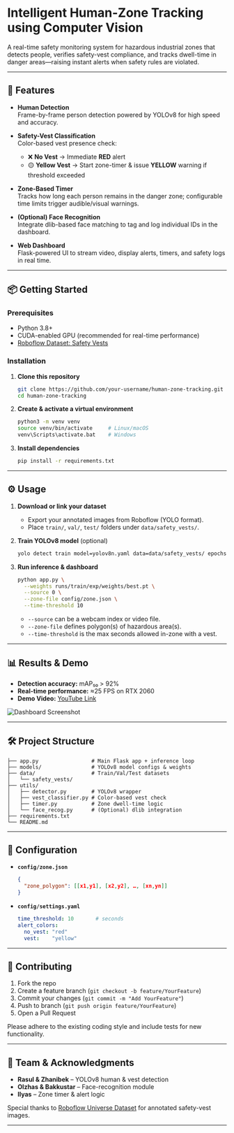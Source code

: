 
# Intelligent Human-Zone Tracking using Computer Vision

A real-time safety monitoring system for hazardous industrial zones that detects people, verifies safety-vest compliance, and tracks dwell-time in danger areas—raising instant alerts when safety rules are violated.

---

## 🚀 Features

- **Human Detection**  
  Frame-by-frame person detection powered by YOLOv8 for high speed and accuracy.

- **Safety-Vest Classification**  
  Color-based vest presence check:  
  - ❌ **No Vest** → Immediate **RED** alert  
  - 🟡 **Yellow Vest** → Start zone-timer & issue **YELLOW** warning if threshold exceeded

- **Zone-Based Timer**  
  Tracks how long each person remains in the danger zone; configurable time limits trigger audible/visual warnings.

- **(Optional) Face Recognition**  
  Integrate dlib-based face matching to tag and log individual IDs in the dashboard.

- **Web Dashboard**  
  Flask-powered UI to stream video, display alerts, timers, and safety logs in real time.

---

## 📦 Getting Started

### Prerequisites

- Python 3.8+  
- CUDA-enabled GPU (recommended for real-time performance)  
- [Roboflow Dataset: Safety Vests](https://universe.roboflow.com/zhanibek/safety-vests-wz02d/dataset/1)  

### Installation

1. **Clone this repository**  
   ```bash
   git clone https://github.com/your-username/human-zone-tracking.git
   cd human-zone-tracking


2. **Create & activate a virtual environment**

   ```bash
   python3 -m venv venv
   source venv/bin/activate     # Linux/macOS
   venv\Scripts\activate.bat    # Windows
   ```

3. **Install dependencies**

   ```bash
   pip install -r requirements.txt
   ```

---

## ⚙️ Usage

1. **Download or link your dataset**

   * Export your annotated images from Roboflow (YOLO format).
   * Place `train/`, `val/`, `test/` folders under `data/safety_vests/`.

2. **Train YOLOv8 model** (optional)

   ```bash
   yolo detect train model=yolov8n.yaml data=data/safety_vests/ epochs=50 imgsz=640
   ```

3. **Run inference & dashboard**

   ```bash
   python app.py \
     --weights runs/train/exp/weights/best.pt \
     --source 0 \
     --zone-file config/zone.json \
     --time-threshold 10
   ```

   * `--source` can be a webcam index or video file.
   * `--zone-file` defines polygon(s) of hazardous area(s).
   * `--time-threshold` is the max seconds allowed in-zone with a vest.

---

## 📊 Results & Demo

* **Detection accuracy:** mAP₅₀ > 92%
* **Real-time performance:** ≈25 FPS on RTX 2060
* **Demo Video:** [YouTube Link](https://www.youtube.com/watch?v=-YawH-9Wrs8)

![Dashboard Screenshot](docs/dashboard_screenshot.png)

---

## 🛠️ Project Structure

```
├── app.py                 # Main Flask app + inference loop  
├── models/                # YOLOv8 model configs & weights  
├── data/                  # Train/Val/Test datasets  
│   └── safety_vests/      
├── utils/
│   ├── detector.py        # YOLOv8 wrapper
│   ├── vest_classifier.py # Color-based vest check
│   ├── timer.py           # Zone dwell-time logic
│   └── face_recog.py      # (Optional) dlib integration
├── requirements.txt
└── README.md
```

---

## 📝 Configuration

* **`config/zone.json`**

  ```json
  {
    "zone_polygon": [[x1,y1], [x2,y2], …, [xn,yn]]
  }
  ```
* **`config/settings.yaml`**

  ```yaml
  time_threshold: 10       # seconds
  alert_colors:
    no_vest: "red"
    vest:    "yellow"
  ```

---

## 🤝 Contributing

1. Fork the repo
2. Create a feature branch (`git checkout -b feature/YourFeature`)
3. Commit your changes (`git commit -m "Add YourFeature"`)
4. Push to branch (`git push origin feature/YourFeature`)
5. Open a Pull Request

Please adhere to the existing coding style and include tests for new functionality.

---

## 👥 Team & Acknowledgments

* **Rasul & Zhanibek** – YOLOv8 human & vest detection
* **Olzhas & Bakkustar** – Face-recognition module
* **Ilyas** – Zone timer & alert logic

Special thanks to [Roboflow Universe Dataset](https://universe.roboflow.com/zhanibek/safety-vests-wz02d/dataset/1) for annotated safety-vest images.

---
